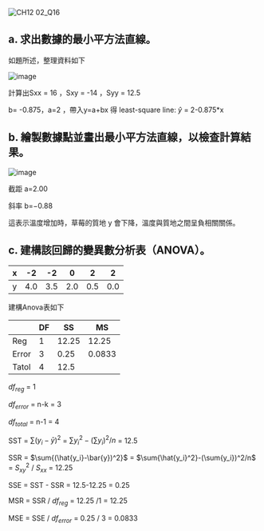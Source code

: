 ![CH12 02_Q16](https://github.com/user-attachments/assets/1419cdad-a604-436d-8c02-8a24fec10ad2)

a. 求出數據的最小平方法直線。
---

如題所述，整理資料如下
						
![image](https://github.com/user-attachments/assets/146e2fad-a9a7-4d3b-9e38-a78a7a7e674f)


計算出Sxx = 16 ，Sxy = -14 ，Syy = 12.5

b= -0.875，a=2 ，帶入y=a+bx 得 least-square line: $\hat{y}$ = 2-0.875*x


b. 繪製數據點並畫出最小平方法直線，以檢查計算結果。
---

![image](https://github.com/user-attachments/assets/a2141527-2797-4c93-abba-70de102c534b)

截距 a=2.00

斜率 b=−0.88

這表示溫度增加時，草莓的質地 y 會下降，溫度與質地之間呈負相關關係。

c. 建構該回歸的變異數分析表（ANOVA）。
---

|x     | -2	| -2|	0  | 2  |	2  |
|------|----|---|----|----|----|
|y     |4.0 |3.5|2.0 |0.5 |	0.0|

建構Anova表如下

|       | DF    | SS | MS |
| ----  | --    | -- | -- |
| Reg   | 1     | 12.25  | 12.25  |
| Error | 3     | 0.25 |0.0833  |
| Tatol | 4     | 12.5 |

$df_{reg}$ = 1

$df_{error}$ = n-k = 3

$df_{total}$ = n-1 = 4
   
SST = $\sum{(y_i-\bar{y})^2}$ =  $\sum{y_i^2}-(\sum{y_i})^2/n$ = 12.5

SSR = $\sum{(\hat{y_i}-\bar{y})^2}$ = $\sum{\hat{y_i}^2}-(\sum{y_i})^2/n$ =  $S_{xy}^2$ / $S_{xx}$ = 12.25

SSE = SST - SSR = 12.5-12.25 = 0.25

MSR = SSR / $df_{reg}$ = 12.25 /1 = 12.25

MSE = SSE / $df_{error}$ = 0.25 / 3 = 0.0833
